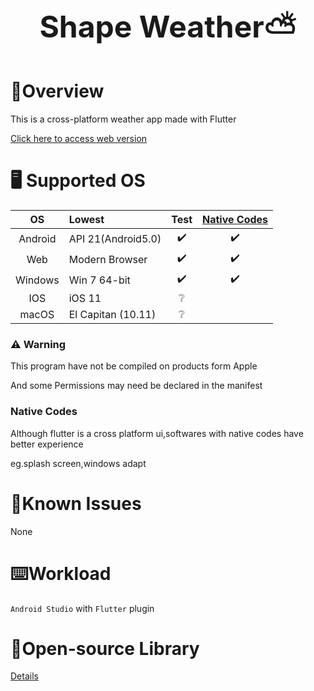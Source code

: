# <center ><font size=7> Shape Weather⛅️</font></center>

# 📖Overview

This is a cross-platform weather app made with Flutter

[Click here to access web version](https://57uu.github.io/Shape_Weather/)

# 🖥 Supported OS

|OS|Lowest|Test|[Native Codes](#native-codes)|
|:---:|:--|:---:|:---:|
|Android|API 21(Android5.0)|✔️|✔️|
|Web|Modern Browser|✔️|✔️|
|Windows|Win 7 64-bit| ✔️|✔️|
|IOS|iOS 11|❔|
|macOS|	El Capitan (10.11)|❔|

### ⚠️ Warning
This program have not be compiled on products form Apple

And some Permissions may need be declared in the manifest
### Native Codes
Although flutter is a cross platform ui,softwares with native codes have better experience

eg.splash screen,windows adapt

# 🤔Known Issues 
None

# ⌨️Workload
`Android Studio` with `Flutter` plugin

# 📄Open-source Library
[Details](https://github.com/57UU/Shape_Weather/blob/master/pubspec.yaml)